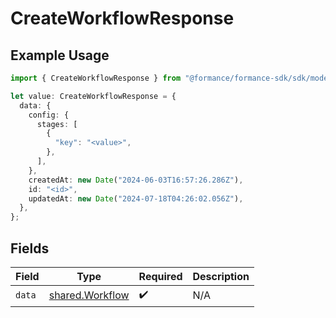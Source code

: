 # CreateWorkflowResponse

## Example Usage

```typescript
import { CreateWorkflowResponse } from "@formance/formance-sdk/sdk/models/shared";

let value: CreateWorkflowResponse = {
  data: {
    config: {
      stages: [
        {
          "key": "<value>",
        },
      ],
    },
    createdAt: new Date("2024-06-03T16:57:26.286Z"),
    id: "<id>",
    updatedAt: new Date("2024-07-18T04:26:02.056Z"),
  },
};
```

## Fields

| Field                                                     | Type                                                      | Required                                                  | Description                                               |
| --------------------------------------------------------- | --------------------------------------------------------- | --------------------------------------------------------- | --------------------------------------------------------- |
| `data`                                                    | [shared.Workflow](../../../sdk/models/shared/workflow.md) | :heavy_check_mark:                                        | N/A                                                       |